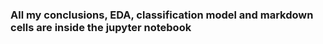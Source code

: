 ### All my conclusions, EDA, classification model and markdown cells are inside the jupyter notebook ###
